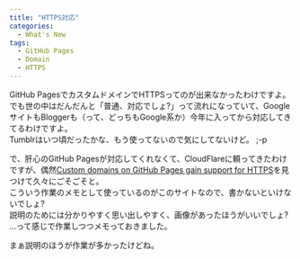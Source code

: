 ```yaml
---
title: "HTTPS対応"
categories:
  - What's New
tags:
  - GitHub Pages
  - Domain
  - HTTPS
---
```

GitHub PagesでカスタムドメインでHTTPSってのが出来なかったわけですよ。  
でも世の中はだんだんと「普通、対応でしょ?」って流れになっていて、GoogleサイトもBloggerも（って、どっちもGoogle系か）今年に入ってから対応してきてるわけですよ。  
Tumblrはいつ頃だったかな、もう使ってないので気にしてないけど。 ;-p  

で、肝心のGitHub Pagesが対応してくれなくて、CloudFlareに頼ってきたわけですが、偶然[Custom domains on GitHub Pages gain support for HTTPS](https://blog.github.com/2018-05-01-github-pages-custom-domains-https/)を見つけて久々にごそごそと。  
こういう作業のメモとして使っているのがこのサイトなので、書かないといけないでしょ?  
説明のためには分かりやすく思い出しやすく、画像があったほうがいいでしょ?  
…って感じで作業しつつメモっておきました。  

まぁ説明のほうが作業が多かったけどね。